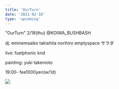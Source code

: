 ```yaml
---
title: 'OurTurn'
date: '2021-02-18'
type: 'upcoming'
---
```


"OurTurn"
2/18(thu) 
@KOIWA_BUSHBASH
 

dj:
eminemsaiko 
takishita norihiro 
emptyspace 
サラダ

live:
fuelphonic
knd

painting:
yuki takemoto

19:00- fee1000yen(w/1d)

![](https://pbs.twimg.com/media/EuQ2rT0VgAYZpgy?format=jpg&name=medium)